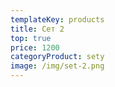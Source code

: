 ```yaml
---
templateKey: products
title: Сет 2
top: true
price: 1200
categoryProduct: sety
image: /img/set-2.png
---
```

